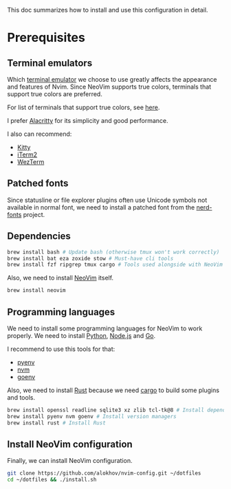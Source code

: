 This doc summarizes how to install and use this configuration in detail.

# Prerequisites

## Terminal emulators

Which [terminal emulator](https://en.wikipedia.org/wiki/Terminal_emulator) we choose to use greatly affects the appearance and features of Nvim.
Since NeoVim supports true colors, terminals that support true colors are preferred.

For list of terminals that support true colors, see [here](https://github.com/termstandard/colors).

I prefer [Alacritty](https://github.com/alacritty/alacritty) for its simplicity and good performance.

I also can recommend:

- [Kitty](https://github.com/kovidgoyal/kitty)
- [iTerm2](https://iterm2.com/)
- [WezTerm](https://wezfurlong.org/wezterm/)

## Patched fonts

Since statusline or file explorer plugins often use Unicode symbols not available in normal font, we need to install a patched font from the [nerd-fonts](https://github.com/ryanoasis/nerd-fonts) project.

## Dependencies

```bash
brew install bash # Update bash (otherwise tmux won't work correctly)
brew install bat eza zoxide stow # Must-have cli tools
brew install fzf ripgrep tmux cargo # Tools used alongside with NeoVim
```

Also, we need to install [NeoVim](https://neovim.io/) itself.

```bash
brew install neovim
```

## Programming languages

We need to install some programming languages for NeoVim to work properly.
We need to install [Python](https://www.python.org/), [Node.js](https://nodejs.org/) and [Go](https://golang.org/).

I recommend to use this tools for that:

- [pyenv](https://github.com/pyenv/pyenv)
- [nvm](https://github.com/nvm-sh/nvm)
- [goenv](https://github.com/syndbg/goenv)

Also, we need to install [Rust](https://www.rust-lang.org/) because we need [cargo](https://doc.rust-lang.org/cargo/) to build some plugins and tools.

```bash
brew install openssl readline sqlite3 xz zlib tcl-tk@8 # Install dependencies for Python
brew install pyenv nvm goenv # Install version managers
brew install rust # Install Rust
```

## Install NeoVim configuration

Finally, we can install NeoVim configuration.

```bash
git clone https://github.com/alokhov/nvim-config.git ~/dotfiles
cd ~/dotfiles && ./install.sh
```

